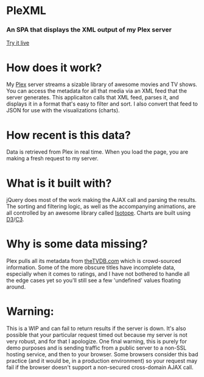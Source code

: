 # PleXML
### An SPA that displays the XML output of my Plex server
[Try it live](http://www.drewpeifer.com/demo/plexml/)

# How does it work?
My [Plex](http://www.plex.tv) server streams a sizable library of awesome movies and TV shows. You can
access the metadata for all that media via an XML feed that the server generates.
This applicaiton calls that XML feed, parses it, and displays it in a format that's
easy to filter and sort. I also convert that feed to JSON for use with the visualizations (charts).

# How recent is this data?
Data is retrieved from Plex in real time. When you load the page, you are making a fresh request to my server.

# What is it built with?
jQuery does most of the work making the AJAX call and parsing the results. The sorting
and filtering logic, as well as the accompanying animations, are all controlled by
an awesome library called [Isotope](https://isotope.metafizzy.co).
Charts are built using [D3](https://d3js.org/)/[C3](https://c3js.org/).

# Why is some data missing?
Plex pulls all its metadata from [theTVDB.com](http://thetvdb.com) which is
crowd-sourced information. Some of the more obscure titles have incomplete data,
especially when it comes to ratings, and I have not bothered to handle all the edge
cases yet so you'll still see a few 'undefined' values floating around.

# Warning:
This is a WIP and can fail to return results if the server is down. It's also
possible that your particular request timed out because my server is not very robust,
and for that I apologize. One final warning, this is purely for demo purposes and
is sending traffic from a public server to a non-SSL hosting service, and then to your browser.
Some browsers consider this bad practice (and it would be, in a production environment)
so your request may fail if the browser doesn't support a non-secured cross-domain AJAX call.